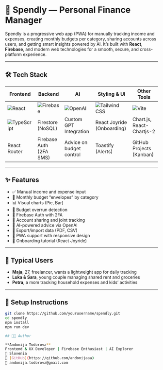 # 💸 Spendly — Personal Finance Manager

Spendly is a progressive web app (PWA) for manually tracking income and expenses, creating monthly budgets per category, sharing accounts across users, and getting smart insights powered by AI. It’s built with **React**, **Firebase**, and modern web technologies for a smooth, secure, and cross-platform experience.

---

## 🛠️ Tech Stack

| Frontend | Backend | AI | Styling & UI | Other Tools |
|----------|---------|----|--------------|-------------|
| ![React](https://img.shields.io/badge/React-20232A?logo=react&logoColor=61DAFB) | ![Firebase](https://img.shields.io/badge/Firebase-FFCA28?logo=firebase&logoColor=white) | ![OpenAI](https://img.shields.io/badge/OpenAI-412991?logo=openai&logoColor=white) | ![Tailwind CSS](https://img.shields.io/badge/Tailwind-38B2AC?logo=tailwindcss&logoColor=white) | ![Vite](https://img.shields.io/badge/Vite-646CFF?logo=vite&logoColor=white) |
| ![TypeScript](https://img.shields.io/badge/TypeScript-007ACC?logo=typescript&logoColor=white) | Firestore (NoSQL) | Custom GPT Integration | React Joyride (Onboarding) | Chart.js, React-Chartjs-2 |
| React Router | Firebase Auth (2FA SMS) | Advice on budget control | Toastify (Alerts) | GitHub Projects (Kanban) |

---

## ✨ Features

- ✅ Manual income and expense input
- 📆 Monthly budget “envelopes” by category
- 📊 Visual charts (Pie, Bar)
- 🚨 Budget overrun detection
- 🔐 Firebase Auth with 2FA
- 🔄 Account sharing and joint tracking
- 🧠 AI-powered advice via OpenAI
- 📁 Export/import data (PDF, CSV)
- 📱 PWA support with responsive design
- 🧭 Onboarding tutorial (React Joyride)

---

## 👥 Typical Users

- **Maja**, 27, freelancer, wants a lightweight app for daily tracking
- **Luka & Sara**, young couple managing shared rent and groceries
- **Petra**, a mom tracking household expenses and kids’ activities

---

## 🔧 Setup Instructions

```bash
git clone https://github.com/yourusername/spendly.git
cd spendly
npm install
npm run dev

## 👨‍💻 Author

**Andonija Todorova**  
Frontend & UX Developer | Firebase Enthusiast | AI Explorer  
📍 Slovenia  
🔗 [GitHub](https://github.com/andonijaaa)  
📧 andonija.todorova@gmail.com

